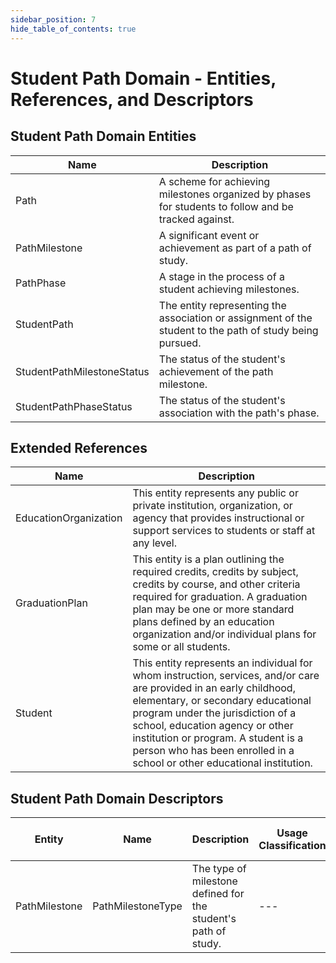 ```yaml
---
sidebar_position: 7
hide_table_of_contents: true
---
```


# Student Path Domain - Entities, References, and Descriptors

## Student Path Domain Entities

| Name | Description |
| --- | --- |
| Path | A scheme for achieving milestones organized by phases for students to follow and be tracked against. |
| PathMilestone | A significant event or achievement as part of a path of study. |
| PathPhase | A stage in the process of a student achieving milestones. |
| StudentPath | The entity representing the association or assignment of the student to the path of study being pursued. |
| StudentPathMilestoneStatus | The status of the student's achievement of the path milestone. |
| StudentPathPhaseStatus | The status of the student's association with the path's phase. |

## Extended References

| Name | Description |
| --- | --- |
| EducationOrganization | This entity represents any public or private institution, organization, or agency that provides instructional or support services to students or staff at any level. |
| GraduationPlan | This entity is a plan outlining the required credits, credits by subject, credits by course, and other criteria required for graduation. A graduation plan may be one or more standard plans defined by an education organization and/or individual plans for some or all students. |
| Student |  This entity represents an individual for whom instruction, services, and/or care are provided in an early childhood, elementary, or secondary educational program under the jurisdiction of a school, education agency or other institution or program. A student is a person who has been enrolled in a school or other educational institution. |

## Student Path Domain Descriptors

| Entity | Name | Description | Usage Classification | EDFacts Mapping | Commonly Used | Commonly State-Defined |
| --- | --- | --- | --- | --- | --- | --- |
| PathMilestone| PathMilestoneType| The type of milestone defined for the student's path of study. | --- | --- | --- | --- |
